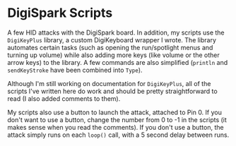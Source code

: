 # DigiSpark Scripts
A few HID attacks with the DigiSpark board. In addition, my scripts use the `DigiKeyPlus` library, a custom DigiKeyboard wrapper I wrote. The library automates certain tasks (such as opening the run/spotlight menus and turning up volume) while also adding more keys (like volume or the other arrow keys) to the library. A few commands are also simplified (`println` and `sendKeyStroke` have been combined into `Type`).

Although I'm still working on documentation for `DigiKeyPlus`, all of the scripts I've written here do work and should be pretty straightforward to read (I also added comments to them).

My scripts also use a button to launch the attack, attached to Pin 0. If you don't want to use a button, change the number from 0 to -1 in the scripts (it makes sense when you read the comments). If you don't use a button, the attack simply runs on each `loop()` call, with a 5 second delay between runs.
